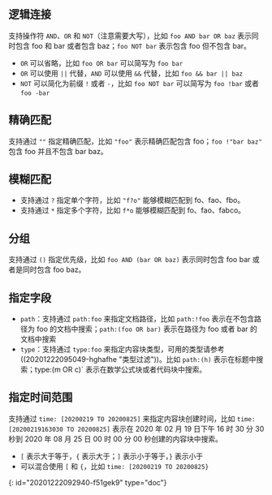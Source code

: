 ## 逻辑连接

支持操作符 `AND`、`OR` 和 `NOT`（注意需要大写），比如 `foo AND bar OR baz` 表示同时包含 foo 和 bar 或者包含 baz；`foo NOT bar` 表示包含 foo 但不包含 bar。

* `OR` 可以省略，比如 `foo OR bar` 可以简写为 `foo bar`
* `OR` 可以使用 `||` 代替，`AND` 可以使用 `&&` 代替，比如 `foo && bar || baz`
* `NOT` 可以简化为前缀 `!` 或者 `-`，比如 `foo NOT bar` 可以简写为 `foo !bar` 或者 `foo -bar`

## 精确匹配

支持通过 `""` 指定精确匹配，比如 `"foo"` 表示精确匹配包含 foo；`foo !"bar baz"` 包含 foo 并且不包含 bar baz。

## 模糊匹配

* 支持通过 `?` 指定单个字符，比如 `"f?o"` 能够模糊匹配到 fo、fao、fbo。
* 支持通过 `*` 指定多个字符，比如 `f*o` 能够模糊匹配到 fo、fao、fabco。

## 分组

支持通过 `()` 指定优先级，比如 `foo AND (bar OR baz)` 表示同时包含 foo bar 或者是同时包含 foo baz。

## 指定字段

* `path`：支持通过 `path:foo` 来指定文档路径，比如 `path:!foo` 表示在不包含路径为 foo 的文档中搜索；`path:(foo OR bar)` 表示在路径为 foo 或者 bar 的文档中搜索
* `type`：支持通过 `type:foo` 来指定内容块类型，可用的类型请参考((20201222095049-hghafhe "类型过滤"))。比如 `path:(h)` 表示在标题中搜索；type:(m OR c)` 表示在数学公式块或者代码块中搜索。

## 指定时间范围

支持通过 `time: [20200219 TO 20200825]` 来指定内容块创建时间，比如 `time: [20200219163030 TO 20200825]` 表示在 2020 年 02 月 19 日下午 16 时 30 分 30 秒到 2020 年 08 月 25 日 00 时 00 分 00 秒创建的内容块中搜索。

* `[` 表示大于等于，`{` 表示大于；`]` 表示小于等于，`}` 表示小于
* 可以混合使用 `[` 和 `{`，比如 `time: [20200219 TO 20200825}`


{: id="20201222092940-f51gek9" type="doc"}
